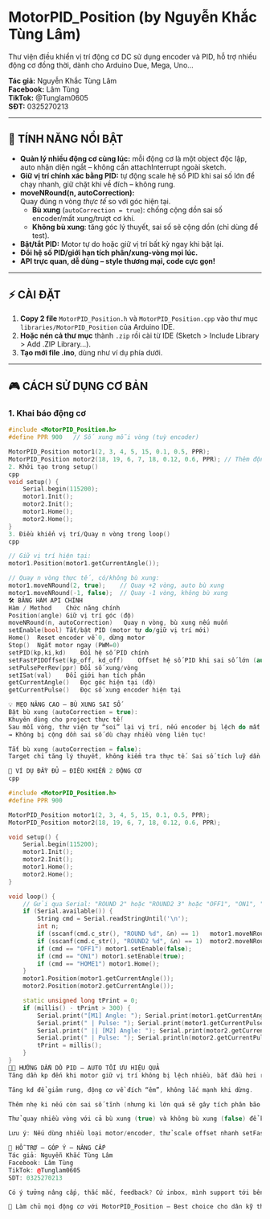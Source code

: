 # MotorPID_Position (by Nguyễn Khắc Tùng Lâm)

Thư viện điều khiển vị trí động cơ DC sử dụng encoder và PID, hỗ trợ nhiều động cơ đồng thời, dành cho Arduino Due, Mega, Uno...

**Tác giả:** Nguyễn Khắc Tùng Lâm  
**Facebook:** Lâm Tùng  
**TikTok:** @Tunglam0605  
**SĐT:** 0325270213  

---

## 🚗 TÍNH NĂNG NỔI BẬT

- **Quản lý nhiều động cơ cùng lúc:** mỗi động cơ là một object độc lập, auto nhận diện ngắt – không cần attachInterrupt ngoài sketch.
- **Giữ vị trí chính xác bằng PID:** tự động scale hệ số PID khi sai số lớn để chạy nhanh, giữ chặt khi về đích – không rung.
- **moveNRound(n, autoCorrection):**  
  Quay đúng n vòng _thực tế_ so với góc hiện tại.
  - **Bù xung** (`autoCorrection = true`): chống cộng dồn sai số encoder/mất xung/trượt cơ khí.
  - **Không bù xung**: tăng góc lý thuyết, sai số sẽ cộng dồn (chỉ dùng để test).
- **Bật/tắt PID:** Motor tự do hoặc giữ vị trí bất kỳ ngay khi bật lại.
- **Đổi hệ số PID/giới hạn tích phân/xung-vòng mọi lúc.**
- **API trực quan, dễ dùng – style thương mại, code cực gọn!**

---

## ⚡️ CÀI ĐẶT

1. **Copy 2 file** `MotorPID_Position.h` và `MotorPID_Position.cpp` vào thư mục `libraries/MotorPID_Position` của Arduino IDE.
2. **Hoặc nén cả thư mục** thành `.zip` rồi cài từ IDE (Sketch > Include Library > Add .ZIP Library…).
3. **Tạo mới file .ino**, dùng như ví dụ phía dưới.

---

## 🎮 CÁCH SỬ DỤNG CƠ BẢN

### 1. **Khai báo động cơ**
```cpp
#include <MotorPID_Position.h>
#define PPR 900   // Số xung mỗi vòng (tuỳ encoder)

MotorPID_Position motor1(2, 3, 4, 5, 15, 0.1, 0.5, PPR);
MotorPID_Position motor2(18, 19, 6, 7, 18, 0.12, 0.6, PPR); // Thêm động cơ tuỳ thích
2. Khởi tạo trong setup()
cpp
void setup() {
    Serial.begin(115200);
    motor1.Init();
    motor2.Init();
    motor1.Home();
    motor2.Home();
}
3. Điều khiển vị trí/Quay n vòng trong loop()
cpp

// Giữ vị trí hiện tại:
motor1.Position(motor1.getCurrentAngle());

// Quay n vòng thực tế, có/không bù xung:
motor1.moveNRound(2, true);    // Quay +2 vòng, auto bù xung
motor1.moveNRound(-1, false);  // Quay -1 vòng, không bù xung
🛠️ BẢNG HÀM API CHÍNH
Hàm / Method	Chức năng chính
Position(angle)	Giữ vị trí góc (độ)
moveNRound(n, autoCorrection)	Quay n vòng, bù xung nếu muốn
setEnable(bool)	Tắt/bật PID (motor tự do/giữ vị trí mới)
Home()	Reset encoder về 0, dừng motor
Stop()	Ngắt motor ngay (PWM=0)
setPID(kp,ki,kd)	Đổi hệ số PID chính
setFastPIDOffset(kp_off, kd_off)	Offset hệ số PID khi sai số lớn (auto scale)
setPulsePerRev(ppr)	Đổi số xung/vòng
setISat(val)	Đổi giới hạn tích phân
getCurrentAngle()	Đọc góc hiện tại (độ)
getCurrentPulse()	Đọc số xung encoder hiện tại

💡 MẸO NÂNG CAO – BÙ XUNG SAI SỐ
Bật bù xung (autoCorrection = true):
Khuyên dùng cho project thực tế!
Sau mỗi vòng, thư viện tự “soi” lại vị trí, nếu encoder bị lệch do mất xung/trượt, sẽ tự động sửa lại posi.
→ Không bị cộng dồn sai số dù chạy nhiều vòng liên tục!

Tắt bù xung (autoCorrection = false):
Target chỉ tăng lý thuyết, không kiểm tra thực tế. Sai số tích luỹ dần theo thời gian/chạy lâu.

🚩 VÍ DỤ ĐẦY ĐỦ – ĐIỀU KHIỂN 2 ĐỘNG CƠ
cpp

#include <MotorPID_Position.h>
#define PPR 900

MotorPID_Position motor1(2, 3, 4, 5, 15, 0.1, 0.5, PPR);
MotorPID_Position motor2(18, 19, 6, 7, 18, 0.12, 0.6, PPR);

void setup() {
    Serial.begin(115200);
    motor1.Init();
    motor2.Init();
    motor1.Home();
    motor2.Home();
}

void loop() {
    // Gửi qua Serial: "ROUND 2" hoặc "ROUND2 3" hoặc "OFF1", "ON1", "HOME1"
    if (Serial.available()) {
        String cmd = Serial.readStringUntil('\n');
        int n;
        if (sscanf(cmd.c_str(), "ROUND %d", &n) == 1)   motor1.moveNRound(n, true);
        if (sscanf(cmd.c_str(), "ROUND2 %d", &n) == 1)  motor2.moveNRound(n, true);
        if (cmd == "OFF1") motor1.setEnable(false);
        if (cmd == "ON1") motor1.setEnable(true);
        if (cmd == "HOME1") motor1.Home();
    }
    motor1.Position(motor1.getCurrentAngle());
    motor2.Position(motor2.getCurrentAngle());

    static unsigned long tPrint = 0;
    if (millis() - tPrint > 300) {
        Serial.print("[M1] Angle: "); Serial.print(motor1.getCurrentAngle(), 1);
        Serial.print(" | Pulse: "); Serial.print(motor1.getCurrentPulse());
        Serial.print(" || [M2] Angle: "); Serial.print(motor2.getCurrentAngle(), 1);
        Serial.print(" | Pulse: "); Serial.println(motor2.getCurrentPulse());
        tPrint = millis();
    }
}
🧑‍🔬 HƯỚNG DẪN DÒ PID – AUTO TỐI ƯU HIỆU QUẢ
Tăng dần kp đến khi motor giữ vị trí không bị lệch nhiều, bắt đầu hơi rung nhẹ (nếu quá lớn sẽ dao động mạnh).

Tăng kd để giảm rung, động cơ về đích “êm”, không lắc mạnh khi dừng.

Thêm nhẹ ki nếu còn sai số tĩnh (nhưng ki lớn quá sẽ gây tích phân bão hoà/motor dễ vượt quá).

Thử quay nhiều vòng với cả bù xung (true) và không bù xung (false) để kiểm tra độ lặp lại chính xác.

Lưu ý: Nếu dùng nhiều loại motor/encoder, thử scale offset nhanh setFastPIDOffset(kp_off, kd_off) để tăng lực khi chạy xa, giữ vị trí tốt khi về đích.

📱 HỖ TRỢ – GÓP Ý – NÂNG CẤP
Tác giả: Nguyễn Khắc Tùng Lâm
Facebook: Lâm Tùng
TikTok: @Tunglam0605
SDT: 0325270213

Có ý tưởng nâng cấp, thắc mắc, feedback? Cứ inbox, mình support tới bến!

🚀 Làm chủ mọi động cơ với MotorPID_Position – Best choice cho dân kỹ thuật điều khiển Gen Z!
